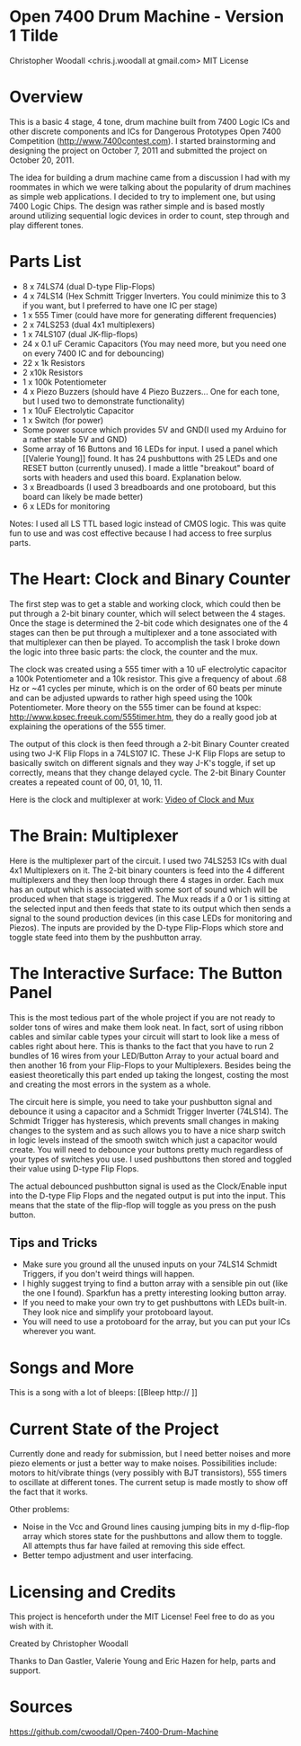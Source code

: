 # Open 7400 Drum Machine - Version 1 Tilde

Christopher Woodall <chris.j.woodall at gmail.com>
MIT License

# Overview

This is a basic 4 stage, 4 tone, drum machine built from 7400 Logic ICs and other discrete components and ICs for Dangerous Prototypes Open 7400 Competition (http://www.7400contest.com). I started brainstorming and designing the project on October 7, 2011 and submitted the project on October 20, 2011.

The idea for building a drum machine came from a discussion I had with my roommates in which we were talking about the popularity of drum machines as simple web applications. I decided to try to implement one, but using 7400 Logic Chips. The design was rather simple and is based mostly around utilizing sequential logic devices in order to count, step through and play different tones.

# Parts List

* 8 x 74LS74 (dual D-type Flip-Flops)
* 4 x 74LS14 (Hex Schmitt Trigger Inverters. You could minimize this to 3 if you want, but I preferred to have one IC per stage)
* 1 x 555 Timer (could have more for generating different frequencies)
* 2 x 74LS253 (dual 4x1 multiplexers) 
* 1 x 74LS107 (dual JK-flip-flops)
* 24 x 0.1 uF Ceramic Capacitors (You may need more, but you need one on every 7400 IC and for debouncing)
* 22 x 1k Resistors
* 2 x10k Resistors
* 1 x 100k Potentiometer
* 4 x Piezo Buzzers (should have 4 Piezo Buzzers... One for each tone, but I used two to demonstrate functionality)
* 1 x 10uF Electrolytic Capacitor
* 1 x Switch (for power)
* Some power source which provides 5V and GND(I used my Arduino for a rather stable 5V and GND)
* Some array of 16 Buttons and 16 LEDs for input. I used a panel which [[Valerie Young]] found. It has 24 pushbuttons with 25 LEDs and one RESET button (currently unused). I made a little "breakout" board of sorts with headers and used this board. Explanation below.
* 3 x Breadboards (I used 3 breadboards and one protoboard, but this board can likely be made better)
* 6 x LEDs for monitoring

Notes: I used all LS TTL based logic instead of CMOS logic. This was quite fun to use and was cost effective because I had access to free surplus parts.

# The Heart: Clock and Binary Counter

The first step was to get a stable and working clock, which could then be put through a 2-bit binary counter, which will select between the 4 stages. Once the stage is determined the 2-bit code which designates one of the 4 stages can then be put through a multiplexer and a tone associated with that multiplexer can then be played. To accomplish the task I broke down the logic into three basic parts: the clock, the counter and the mux.

The clock was created using a 555 timer with a 10 uF electrolytic capacitor a 100k Potentiometer and a 10k resistor. This give a frequency of about .68 Hz or ~41 cycles per minute, which is on the order of 60 beats per minute and can be adjusted upwards to rather high speed using the 100k Potentiometer. More theory on the 555 timer can be found at kspec: http://www.kpsec.freeuk.com/555timer.htm, they do a really good job at explaining the operations of the 555 timer.

The output of this clock is then feed through a 2-bit Binary Counter created using two J-K Flip Flops in a 74LS107 IC. These J-K Flip Flops are setup to basically switch on different signals and they way J-K's toggle, if set up correctly, means that they change delayed cycle. The 2-bit Binary Counter creates a repeated count of 00, 01, 10, 11.


 
Here is the clock and multiplexer at work: [Video of Clock and Mux](http://www.youtube.com/watch?feature=player_embedded&v=omN2CQKSUus)

# The Brain: Multiplexer


Here is the multiplexer part of the circuit. I used two 74LS253 ICs with dual 4x1 Multiplexers on it. The 2-bit binary counters is feed into the 4 different multiplexers and they then loop through there 4 stages in order. Each mux has an output which is associated with some sort of sound which will be produced when that stage is triggered. The Mux reads if a 0 or 1 is sitting at the selected input and then feeds that state to its output which then sends a signal to the sound production devices (in this case LEDs for monitoring and Piezos). The inputs are provided by the D-type Flip-Flops which store and toggle state feed into them by the pushbutton array.

# The Interactive Surface: The Button Panel


This is the most tedious part of the whole project if you are not ready to solder tons of wires and make them look neat. In fact, sort of using ribbon cables and similar cable types your circuit will start to look like a mess of cables right about here. This is thanks to the fact that you have to run 2 bundles of 16 wires from your LED/Button Array to your actual board and then another 16 from your Flip-Flops to your Multiplexers. Besides being the easiest theoretically this part ended up taking the longest, costing the most and creating the most errors in the system as a whole.

The circuit here is simple, you need to take your pushbutton signal and debounce it using a capacitor and a Schmidt Trigger Inverter (74LS14). The Schmidt Trigger has hysteresis, which prevents small changes in making changes to the system and as such allows you to have a nice sharp switch in logic levels instead of the smooth switch which just a capacitor would create. You will need to debounce your buttons pretty much regardless of your types of switches you use. I used pushbuttons then stored and toggled their value using D-type Flip Flops.

The actual debounced pushbutton signal is used as the Clock/Enable input into the D-type Flip Flops and the negated output is put into the input. This means that the state of the flip-flop will toggle as you press on the push button.

## Tips and Tricks

* Make sure you ground all the unused inputs on your 74LS14 Schmidt Triggers, if you don't weird things will happen.
* I highly suggest trying to find a button array with a sensible pin out (like the one I found). Sparkfun has a pretty interesting looking button array.
* If you need to make your own try to get pushbuttons with LEDs built-in. They look nice and simplify your protoboard layout.
* You will need to use a protoboard for the array, but you can put your ICs wherever you want.

# Songs and More

This is a song with a lot of bleeps: [[Bleep http:// ]]
# Current State of the Project

Currently done and ready for submission, but I need better noises and more piezo elements or just a better way to make noises. Possibilities include: motors to hit/vibrate things (very possibly with BJT transistors), 555 timers to oscillate at different tones. The current setup is made mostly to show off the fact that it works.

Other problems:
* Noise in the Vcc and Ground lines causing jumping bits in my d-flip-flop array which stores state for the pushbuttons and allow them to toggle. All attempts thus far have failed at removing this side effect.
* Better tempo adjustment and user interfacing.

# Licensing and Credits

This project is henceforth under the MIT License! Feel free to do as you wish with it.

Created by Christopher Woodall

Thanks to Dan Gastler, Valerie Young and Eric Hazen for help, parts and support.

# Sources

https://github.com/cwoodall/Open-7400-Drum-Machine
